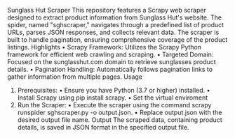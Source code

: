 Sunglass Hut Scraper
This repository features a Scrapy web scraper designed to extract product information from Sunglass Hut's website. The spider, named "sghscraper," navigates through a predefined list of product URLs, parses JSON responses, and collects relevant data. The scraper is built to handle pagination, ensuring comprehensive coverage of the product listings.
Highlights
•	Scrapy Framework: Utilizes the Scrapy Python framework for efficient web crawling and scraping.
•	Targeted Domain: Focused on the sunglasshut.com domain to retrieve sunglasses product details.
•	Pagination Handling: Automatically follows pagination links to gather information from multiple pages.
Usage
1.	Prerequisites:
•	Ensure you have Python (3.7 or higher) installed.
•	Install Scrapy using pip install scrapy.
•	Set the virtual enviroment
3.	Run the Scraper:
•	Execute the scraper using the command scrapy runspider sghscraper.py -o output.json.
•	Replace output.json with the desired output file name.
Output
The scraped data, containing product details, is saved in JSON format in the specified output file.

